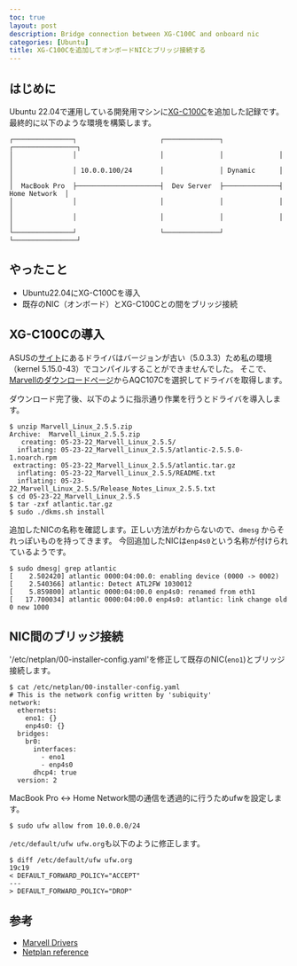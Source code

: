 ```yaml
---
toc: true
layout: post
description: Bridge connection between XG-C100C and onboard nic
categories: [Ubuntu]
title: XG-C100Cを追加してオンボードNICとブリッジ接続する
---
```


## はじめに
Ubuntu 22.04で運用している開発用マシンに[XG-C100C](https://www.asus.com/jp/Networking-IoT-Servers/Wired-Networking/All-series/XG-C100C/)を追加した記録です。
最終的に以下のような環境を構築します。

```
┌───────────────┐                     ┌──────────────┐              ┌────────────────┐
│               │                     │              │              │                │
│               │ 10.0.0.100/24       │              │ Dynamic      │                │
│  MacBook Pro  ├─────────────────────┤  Dev Server  ├──────────────┤  Home Network  │
│               │                     │              │              │                │
│               │                     │              │              │                │
└───────────────┘                     └──────────────┘              └────────────────┘
```


## やったこと
* Ubuntu22.04にXG-C100Cを導入
* 既存のNIC（オンボード）とXG-C100Cとの間をブリッジ接続

## XG-C100Cの導入
ASUSの[サイト](https://www.asus.com/jp/Networking-IoT-Servers/Wired-Networking/All-series/XG-C100C/HelpDesk_Download/)にあるドライバはバージョンが古い（5.0.3.3）ため私の環境（kernel 5.15.0-43）でコンパイルすることができませんでした。
そこで、 [Marvellのダウンロードページ](https://www.marvell.com/support/downloads.html)からAQC107Cを選択してドライバを取得します。

ダウンロード完了後、以下のように指示通り作業を行うとドライバを導入します。

```
$ unzip Marvell_Linux_2.5.5.zip
Archive:  Marvell_Linux_2.5.5.zip
   creating: 05-23-22_Marvell_Linux_2.5.5/
  inflating: 05-23-22_Marvell_Linux_2.5.5/atlantic-2.5.5.0-1.noarch.rpm
 extracting: 05-23-22_Marvell_Linux_2.5.5/atlantic.tar.gz
  inflating: 05-23-22_Marvell_Linux_2.5.5/README.txt
  inflating: 05-23-22_Marvell_Linux_2.5.5/Release_Notes_Linux_2.5.5.txt
$ cd 05-23-22_Marvell_Linux_2.5.5
$ tar -zxf atlantic.tar.gz
$ sudo ./dkms.sh install
```

追加したNICの名称を確認します。正しい方法がわからないので、`dmesg` からそれっぽいものを持ってきます。
今回追加したNICは`enp4s0`という名称が付けられているようです。

```
$ sudo dmesg| grep atlantic
[    2.502420] atlantic 0000:04:00.0: enabling device (0000 -> 0002)
[    2.540366] atlantic: Detect ATL2FW 1030012
[    5.859800] atlantic 0000:04:00.0 enp4s0: renamed from eth1
[   17.700034] atlantic 0000:04:00.0 enp4s0: atlantic: link change old 0 new 1000
```

## NIC間のブリッジ接続

'/etc/netplan/00-installer-config.yaml'を修正して既存のNIC(`eno1`)とブリッジ接続します。

```
$ cat /etc/netplan/00-installer-config.yaml
# This is the network config written by 'subiquity'
network:
  ethernets:
    eno1: {}
    enp4s0: {}
  bridges:
    br0:
      interfaces:
        - eno1
        - enp4s0
      dhcp4: true
  version: 2
```

MacBook Pro <-> Home Network間の通信を透過的に行うためufwを設定します。

```
$ sudo ufw allow from 10.0.0.0/24
```

`/etc/default/ufw ufw.org`も以下のように修正します。

```
$ diff /etc/default/ufw ufw.org
19c19
< DEFAULT_FORWARD_POLICY="ACCEPT"
---
> DEFAULT_FORWARD_POLICY="DROP"
```

## 参考

* [Marvell Drivers](https://www.marvell.com/support/downloads.html)
* [Netplan reference](https://netplan.io/reference)
